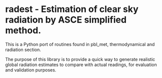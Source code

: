 # radest - Estimation of clear sky radiation by ASCE simplified method.

This is a Python port of routines found in pbl_met, thermodynamical and radiation section.

The purpose of this library is to provide a quick way to generate realistic global radiation estimates to compare with actual readings, for evaluation and validation purposes.


